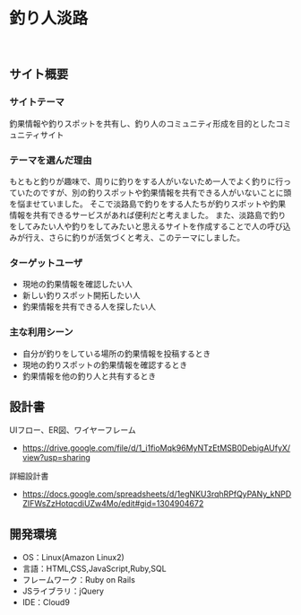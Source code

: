 # 釣り人淡路
​
## サイト概要
### サイトテーマ

釣果情報や釣りスポットを共有し、釣り人のコミュニティ形成を目的としたコミュニティサイト​
  
### テーマを選んだ理由

​もともと釣りが趣味で、周りに釣りをする人がいないため一人でよく釣りに行っていたのですが、別の釣りスポットや釣果情報を共有できる人がいないことに頭を悩ませていました。
そこで淡路島で釣りをする人たちが釣りスポットや釣果情報を共有できるサービスがあれば便利だと考えました。
また、淡路島で釣りをしてみたい人や釣りをしてみたいと思えるサイトを作成することで人の呼び込みが行え、さらに釣りが活気づくと考え、このテーマにしました。

### ターゲットユーザ

- 現地の釣果情報を確認したい人
- 新しい釣りスポット開拓したい人
- 釣果情報を共有できる人を探したい人

### 主な利用シーン
- 自分が釣りをしている場所の釣果情報を投稿するとき
- 現地の釣りスポットの釣果情報を確認するとき
- 釣果情報を他の釣り人と共有するとき
​
## 設計書
UIフロー、ER図、ワイヤーフレーム
- https://drive.google.com/file/d/1_i1fioMqk96MyNTzEtMSB0DebigAUfyX/view?usp=sharing

詳細設計書
- https://docs.google.com/spreadsheets/d/1egNKU3rqhRPfQyPANy_kNPDZIFWsZzHotqcdiUZw4Mo/edit#gid=1304904672
​
## 開発環境
- OS：Linux(Amazon Linux2)
- 言語：HTML,CSS,JavaScript,Ruby,SQL
- フレームワーク：Ruby on Rails
- JSライブラリ：jQuery
- IDE：Cloud9
